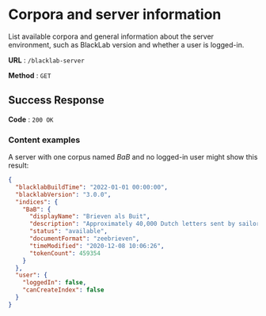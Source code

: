 # Corpora and server information

List available corpora and general information about the server environment, such as BlackLab version and whether a user is logged-in.

**URL** : `/blacklab-server`

**Method** : `GET`

## Success Response

**Code** : `200 OK`

### Content examples

A server with one corpus named *BaB* and no logged-in user might show this result:

```json
{
  "blacklabBuildTime": "2022-01-01 00:00:00",
  "blacklabVersion": "3.0.0",
  "indices": {
    "BaB": {
      "displayName": "Brieven als Buit",
      "description": "Approximately 40,000 Dutch letters sent by sailors from the second half of the 17th to the early 19th centuries.",
      "status": "available",
      "documentFormat": "zeebrieven",
      "timeModified": "2020-12-08 10:06:26",
      "tokenCount": 459354
    }
  },
  "user": {
    "loggedIn": false,
    "canCreateIndex": false
  }
}
```
